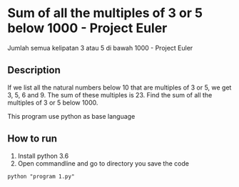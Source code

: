 # Sum of all the multiples of 3 or 5 below 1000 - Project Euler
Jumlah semua kelipatan 3 atau 5 di bawah 1000 - Project Euler

## Description
If we list all the natural numbers below 10 that are multiples of 3 or 5, we get 3, 5, 6 and 9. The sum of these multiples is 23.
Find the sum of all the multiples of 3 or 5 below 1000.

This program use python as base language

## How to run
1. Install python 3.6
2. Open commandline and go to directory you save the code
``` 
python "program 1.py"
```
